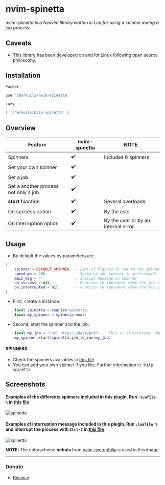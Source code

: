 # nvim-spinetta
*nvim-spinetta is a Neovim library written in Lua for using a spinner during a job process.*

## Caveats
- This library has been developed on and for Linux following open source philosophy.

## Installation
`Packer`
```lua
use 'charkuils/nvim-spinetta'
```
`Lazy`
```lua
{ 'charkuils/nvim-spinetta' }
```

## Overview
| Feature | nvim-spinetta | NOTE |
| ------- | ------------- | ---- |
| Spinners | :heavy_check_mark: | Includes 6 spinners |
| Set your own spinner | :heavy_check_mark: |  |
| Set a job | :heavy_check_mark: |  |
| Set a another process not only a job | :heavy_check_mark: |  |
| **start** function | :heavy_check_mark: | Several overloads |
| On success option | :heavy_check_mark: | By the user |
| On interruption option | :heavy_check_mark: | By the user or by an internal error |

## Usage
- By default the values by parameters are:
```lua
{
    spinner = DEFAULT_SPINNER, -- List of figures to use in the spinner
    speed_ms = 200,            -- Speed of the spinner in miliseconds
    main_msg = "",             -- Initial message in spinner
    on_success = nil,          -- Function to implement when the job is finished
    on_interrupted = nil       -- Function to implement when the job is interrupted
}
```

- First, create a instance:
```lua
    local spinetta = require'spinetta'
    local my_spinner = spinetta:new()
```

- Second, start the spinner and the job:
```lua
    local my_job = "curl https://host/path" -- This is ilustrative, change it by your job to run
    my_spinner:start(spinetta.job_to_run(my_job))
```

#### SPINNERS
- Check the spinners availables in [this file](https://github.com/charkuils/nvim-spinetta/blob/master/lua/spinetta/spinners.lua)
- You can add your own spinner if you like. Further information in `:help spinetta`

## Screenshots
#### Examples of the differents spinners included in this plugin. Run `:luafile %` in [this file](https://github.com/charkuils/nvim-spinetta/blob/master/tests/test_spinners.lua)

<img src="https://github.com/charkuils/img/blob/master/nvim-spinetta/spinetta.gif?raw=true" alt="spinetta" />

#### Examples of interruption message included in this plugin. Run `:luafile %` and interrupt the process with `Ctrl-C` in [this file](https://github.com/charkuils/nvim-spinetta/blob/master/tests/test_interruption.lua)
<img src="https://github.com/charkuils/img/blob/master/nvim-spinetta/interrupt.gif?raw=true" alt="spinetta" />

**NOTE:** The colorscheme **nebula** from [nvim-nyctophilia](https://github.com/charkuils/nvim-nyctophilia) is used in this image.

---

### Donate
- [Binance](https://raw.githubusercontent.com/charkuils/img/master/binance/BinancePayQR.png)
